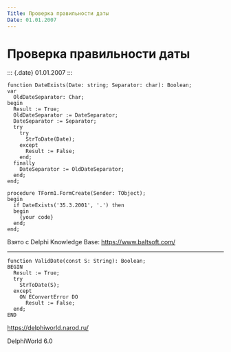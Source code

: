 ```yaml
---
Title: Проверка правильности даты
Date: 01.01.2007
---
```



Проверка правильности даты
==========================

::: {.date}
01.01.2007
:::

    function DateExists(Date: string; Separator: char): Boolean;
    var
      OldDateSeparator: Char;
    begin
      Result := True;
      OldDateSeparator := DateSeparator;
      DateSeparator := Separator;
      try
        try
          StrToDate(Date);
        except
          Result := False;
        end;
      finally
        DateSeparator := OldDateSeparator;
      end;
    end;
     
    procedure TForm1.FormCreate(Sender: TObject);
    begin
      if DateExists('35.3.2001', '.') then
      begin
        {your code}
      end;
    end;

Взято с Delphi Knowledge Base: <https://www.baltsoft.com/>

------------------------------------------------------------------------

    function ValidDate(const S: String): Boolean;
    BEGIN
      Result := True;
      try
        StrToDate(S);
      except
        ON EConvertError DO
          Result := False;
      end;
    END
     

<https://delphiworld.narod.ru/>

DelphiWorld 6.0
